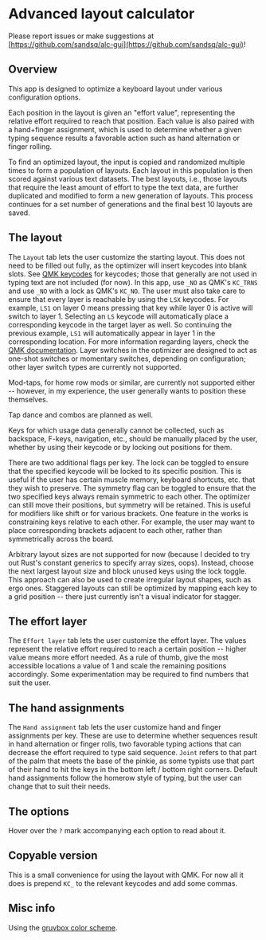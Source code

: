 # Advanced layout calculator
Please report issues or make suggestions at [https://github.com/sandsq/alc-gui](https://github.com/sandsq/alc-gui)!

## Overview
This app is designed to optimize a keyboard layout under various configuration options. 

Each position in the layout is given an "effort value", representing the relative effort required to reach that position. Each value is also paired with a hand+finger assignment, which is used to determine whether a given typing sequence results a favorable action such as hand alternation or finger rolling.

To find an optimized layout, the input is copied and randomized multiple times to form a population of layouts. Each layout in this population is then scored against various text datasets. The best layouts, i.e., those layouts that require the least amount of effort to type the text data, are further duplicated and modified to form a new generation of layouts. This process continues for a set number of generations and the final best 10 layouts are saved.

## The layout
The `Layout` tab lets the user customize the starting layout. This does not need to be filled out fully, as the optimizer will insert keycodes into blank slots. See [QMK keycodes](https://docs.qmk.fm/#/keycodes) for keycodes; those that generally are not used in typing text are not included (for now). In this app, use `_NO` as QMK's `KC_TRNS` and use `_NO` with a lock as QMK's `KC_NO`. The user must also take care to ensure that every layer is reachable by using the `LSX` keycodes. For example, `LS1` on layer 0 means pressing that key while layer 0 is active will switch to layer 1. Selecting an `LS` keycode will automatically place a corresponding keycode in the target layer as well. So continuing the previous example, `LS1` will automatically appear in layer 1 in the corresponding location. For more information regarding layers, check the [QMK documentation](https://docs.qmk.fm/#/feature_layers?id=layers). Layer switches in the optimizer are designed to act as one-shot switches or momentary switches, depending on configuration; other layer switch types are currently not supported.

Mod-taps, for home row mods or similar, are currently not supported either -- however, in my experience, the user generally wants to position these themselves.

Tap dance and combos are planned as well.

Keys for which usage data generally cannot be collected, such as backspace, F-keys, navigation, etc., should be manually placed by the user, whether by using their keycode or by locking out positions for them.

There are two additional flags per key. The lock can be toggled to ensure that the specified keycode will be locked to its specific position. This is useful if the user has certain muscle memory, keyboard shortcuts, etc. that they wish to preserve. The symmetry flag can be toggled to ensure that the two specified keys always remain symmetric to each other. The optimizer can still move their positions, but symmetry will be retained. This is useful for modifiers like shift or for various brackets. One feature in the works is constraining keys relative to each other. For example, the user may want to place corresponding brackets adjacent to each other, rather than symmetrically across the board.

Arbitrary layout sizes are not supported for now (because I decided to try out Rust's constant generics to specify array sizes, oops). Instead, choose the next largest layout size and block unused keys using the lock toggle. This approach can also be used to create irregular layout shapes, such as ergo ones. Staggered layouts can still be optimized by mapping each key to a grid position -- there just currently isn't a visual indicator for stagger.

## The effort layer
The `Effort layer` tab lets the user customize the effort layer. The values represent the relative effort required to reach a certain position -- higher value means more effort needed. As a rule of thumb, give the most accessible locations a value of 1 and scale the remaining positions accordingly. Some experimentation may be required to find numbers that suit the user.

## The hand assignments
The `Hand assignment` tab lets the user customize hand and finger assignments per key. These are use to determine whether sequences result in hand alternation or finger rolls, two favorable typing actions that can decrease the effort required to type said sequence. `Joint` refers to that part of the palm that meets the base of the pinkie, as some typists use that part of their hand to hit the keys in the bottom left / bottom right corners. Default hand assignments follow the homerow style of typing, but the user can change that to suit their needs.

## The options
Hover over the `?` mark accompanying each option to read about it.

## Copyable version
This is a small convenience for using the layout with QMK. For now all it does is prepend `KC_` to the relevant keycodes and add some commas.

## Misc info
Using the [gruvbox color scheme](https://github.com/morhetz/gruvbox).